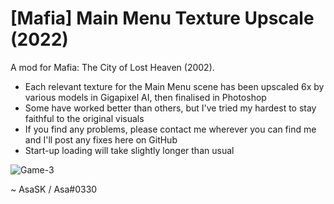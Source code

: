 # [Mafia] Main Menu Texture Upscale (2022)
A mod for Mafia: The City of Lost Heaven (2002).

- Each relevant texture for the Main Menu scene has been upscaled 6x by various models in Gigapixel AI, then finalised in Photoshop
- Some have worked better than others, but I've tried my hardest to stay faithful to the original visuals
- If you find any problems, please contact me wherever you can find me and I'll post any fixes here on GitHub
- Start-up loading will take slightly longer than usual

![Game-3](https://user-images.githubusercontent.com/111624709/203651381-8a06c6af-7310-46a5-b257-3d1e016b14a8.png)

~ AsaSK / Asa#0330
